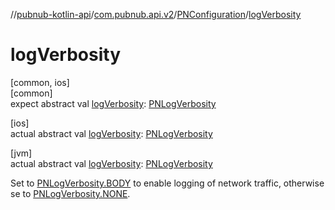 //[pubnub-kotlin-api](../../../index.md)/[com.pubnub.api.v2](../index.md)/[PNConfiguration](index.md)/[logVerbosity](log-verbosity.md)

# logVerbosity

[common, ios]\
[common]\
expect abstract val [logVerbosity](log-verbosity.md): [PNLogVerbosity](../../com.pubnub.api.enums/-p-n-log-verbosity/index.md)

[ios]\
actual abstract val [logVerbosity](log-verbosity.md): [PNLogVerbosity](../../../../../pubnub-kotlin/pubnub-kotlin-api/pubnub-kotlin-api/com.pubnub.api.enums/-p-n-log-verbosity/index.md)

[jvm]\
actual abstract val [logVerbosity](log-verbosity.md): [PNLogVerbosity](../../com.pubnub.api.enums/-p-n-log-verbosity/index.md)

Set to [PNLogVerbosity.BODY](../../com.pubnub.api.enums/-p-n-log-verbosity/-b-o-d-y/index.md) to enable logging of network traffic, otherwise se to [PNLogVerbosity.NONE](../../com.pubnub.api.enums/-p-n-log-verbosity/-n-o-n-e/index.md).
